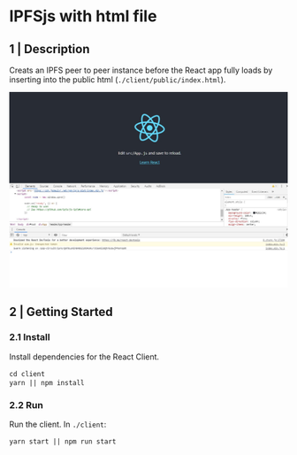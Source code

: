 # IPFSjs with html file


## 1 | Description

Creats an IPFS peer to peer instance before the React app fully loads by inserting into the public html (`./client/public/index.html`).

![Screenshot](./Screenshot_7.jpg)

## 2 | Getting Started

### 2.1 Install

Install dependencies for the React Client.

```
cd client
yarn || npm install
```


### 2.2 Run

Run the client. In `./client`:

```
yarn start || npm run start
```

